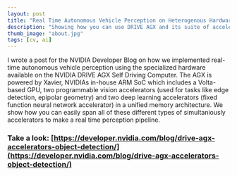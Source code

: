 ```yaml
---
layout: post
title: "Real Time Autonomous Vehicle Perception on Heterogenous Hardware"
description: "Showing how you can use DRIVE AGX and its suite of accelerators to achive real-time perception for self driving cars"
thumb_image: "about.jpg"
tags: [cv, ai]
---
```


I wrote a post for the NVIDIA Developer Blog on how we implemented real-time autonomous vehicle perception using the specialized
hardware available on the NVIDIA DRIVE AGX Self Driving Computer. The AGX is powered by Xavier, NVIDIAs in-house ARM SoC which
includes a Volta-based GPU, two programmable vision accelerators (used for tasks like edge detection, epipolar geometry) and two deep learning accelerators
(fixed function neural network accelerator) in a unified memory architecture. We show how you can easily span all of these different types of simultaniously accelerators to make a real time perception pipeline.


### Take a look: [https://developer.nvidia.com/blog/drive-agx-accelerators-object-detection/](https://developer.nvidia.com/blog/drive-agx-accelerators-object-detection/)